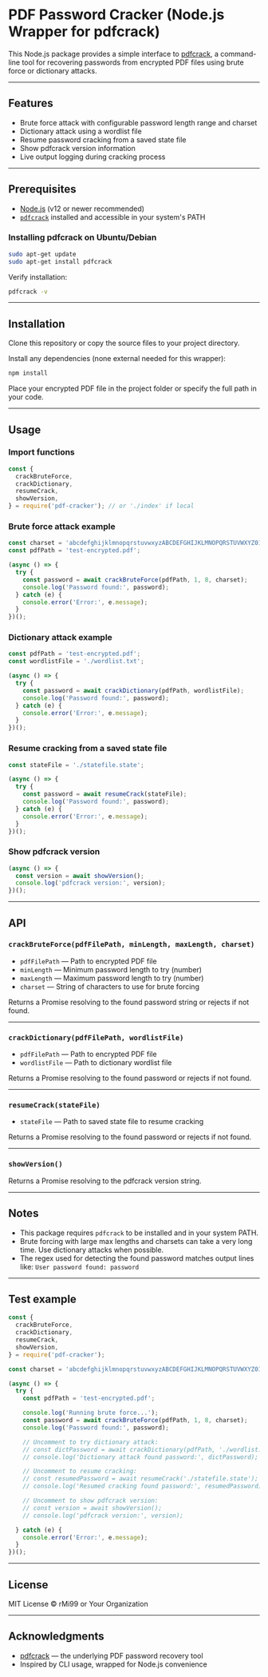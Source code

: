 # PDF Password Cracker (Node.js Wrapper for pdfcrack)

This Node.js package provides a simple interface to [pdfcrack](https://pdfcrack.sourceforge.io/), a command-line tool for recovering passwords from encrypted PDF files using brute force or dictionary attacks.

---

## Features

* Brute force attack with configurable password length range and charset
* Dictionary attack using a wordlist file
* Resume password cracking from a saved state file
* Show pdfcrack version information
* Live output logging during cracking process

---

## Prerequisites

* [Node.js](https://nodejs.org/) (v12 or newer recommended)
* [`pdfcrack`](https://pdfcrack.sourceforge.io/) installed and accessible in your system's PATH

### Installing pdfcrack on Ubuntu/Debian

```bash
sudo apt-get update
sudo apt-get install pdfcrack
```

Verify installation:

```bash
pdfcrack -v
```

---

## Installation

Clone this repository or copy the source files to your project directory.

Install any dependencies (none external needed for this wrapper):

```bash
npm install
```

Place your encrypted PDF file in the project folder or specify the full path in your code.

---

## Usage

### Import functions

```js
const {
  crackBruteForce,
  crackDictionary,
  resumeCrack,
  showVersion,
} = require('pdf-cracker'); // or './index' if local
```

### Brute force attack example

```js
const charset = 'abcdefghijklmnopqrstuvwxyzABCDEFGHIJKLMNOPQRSTUVWXYZ0123456789';
const pdfPath = 'test-encrypted.pdf';

(async () => {
  try {
    const password = await crackBruteForce(pdfPath, 1, 8, charset);
    console.log('Password found:', password);
  } catch (e) {
    console.error('Error:', e.message);
  }
})();
```

### Dictionary attack example

```js
const pdfPath = 'test-encrypted.pdf';
const wordlistFile = './wordlist.txt';

(async () => {
  try {
    const password = await crackDictionary(pdfPath, wordlistFile);
    console.log('Password found:', password);
  } catch (e) {
    console.error('Error:', e.message);
  }
})();
```

### Resume cracking from a saved state file

```js
const stateFile = './statefile.state';

(async () => {
  try {
    const password = await resumeCrack(stateFile);
    console.log('Password found:', password);
  } catch (e) {
    console.error('Error:', e.message);
  }
})();
```

### Show pdfcrack version

```js
(async () => {
  const version = await showVersion();
  console.log('pdfcrack version:', version);
})();
```

---

## API

### `crackBruteForce(pdfFilePath, minLength, maxLength, charset)`

* `pdfFilePath` — Path to encrypted PDF file
* `minLength` — Minimum password length to try (number)
* `maxLength` — Maximum password length to try (number)
* `charset` — String of characters to use for brute forcing

Returns a Promise resolving to the found password string or rejects if not found.

---

### `crackDictionary(pdfFilePath, wordlistFile)`

* `pdfFilePath` — Path to encrypted PDF file
* `wordlistFile` — Path to dictionary wordlist file

Returns a Promise resolving to the found password or rejects if not found.

---

### `resumeCrack(stateFile)`

* `stateFile` — Path to saved state file to resume cracking

Returns a Promise resolving to the found password or rejects if not found.

---

### `showVersion()`

Returns a Promise resolving to the pdfcrack version string.

---

## Notes

* This package requires `pdfcrack` to be installed and in your system PATH.
* Brute forcing with large max lengths and charsets can take a very long time. Use dictionary attacks when possible.
* The regex used for detecting the found password matches output lines like: `User password found: password`

---

## Test example

```js
const {
  crackBruteForce,
  crackDictionary,
  resumeCrack,
  showVersion,
} = require('pdf-cracker');

const charset = 'abcdefghijklmnopqrstuvwxyzABCDEFGHIJKLMNOPQRSTUVWXYZ0123456789';

(async () => {
  try {
    const pdfPath = 'test-encrypted.pdf';

    console.log('Running brute force...');
    const password = await crackBruteForce(pdfPath, 1, 8, charset);
    console.log('Password found:', password);

    // Uncomment to try dictionary attack:
    // const dictPassword = await crackDictionary(pdfPath, './wordlist.txt');
    // console.log('Dictionary attack found password:', dictPassword);

    // Uncomment to resume cracking:
    // const resumedPassword = await resumeCrack('./statefile.state');
    // console.log('Resumed cracking found password:', resumedPassword);

    // Uncomment to show pdfcrack version:
    // const version = await showVersion();
    // console.log('pdfcrack version:', version);

  } catch (e) {
    console.error('Error:', e.message);
  }
})();
```

---

## License

MIT License © rMi99 or Your Organization

---

## Acknowledgments

* [pdfcrack](https://pdfcrack.sourceforge.io/) — the underlying PDF password recovery tool
* Inspired by CLI usage, wrapped for Node.js convenience

